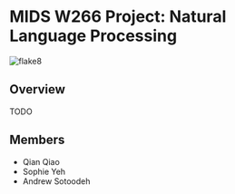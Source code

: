# MIDS W266 Project: Natural Language Processing

![flake8](https://github.com/sotoodaa-ucb/ucb_mids_w266_project/actions/workflows/flake8.yml/badge.svg)

## Overview
TODO

## Members
- Qian Qiao
- Sophie Yeh
- Andrew Sotoodeh
